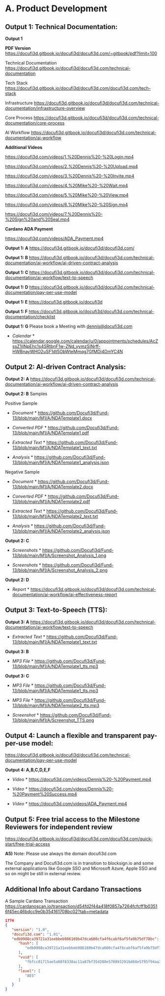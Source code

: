# A. Product Development

## Output 1: Technical Documentation:


  **Output 1** 

  **PDF Version** https://docufi3d.gitbook.io/docufi3d/docufi3d.com/~gitbook/pdf?limit=100
  
  Technical Documentation https://docufi3d.gitbook.io/docufi3d/docufi3d.com/technical-documentation

  Tech Stack https://docufi3d.gitbook.io/docufi3d/docufi3d.com/docufi3d.com/tech-stack
   
  Infrastructure https://docufi3d.gitbook.io/docufi3d/docufi3d.com/technical-documentation/infrastructure-overview

  Core Process https://docufi3d.gitbook.io/docufi3d/docufi3d.com/technical-documentation/core-process

  AI Workflow https://docufi3d.gitbook.io/docufi3d/docufi3d.com/technical-documentation/ai-workflow

  **Additional Videos**
 
  https://docufi3d.com/videos/1.%20Dennis%20-%20Login.mp4
 
  https://docufi3d.com/videos/2.%20Dennis%20-%20Upload.mp4

  https://docufi3d.com/videos/3.%20Dennis%20-%20Invite.mp4

  https://docufi3d.com/videos/4.%20Mike%20-%20Wait.mp4

  https://docufi3d.com/videos/5.%20Mike%20-%20View.mp4

  https://docufi3d.com/videos/6.%20Mike%20-%20Sign.mp4

  https://docufi3d.com/videos/7.%20Dennis%20-%20Sign%20and%20Seal.mp4

  **Cardano ADA Payment**

  https://docufi3d.com/videos/ADA_Payment.mp4

  **Output 1: A** https://docufi3d.gitbook.io/docufi3d/docufi3d.com/

  **Output 1: B** https://docufi3d.gitbook.io/docufi3d/docufi3d.com/technical-documentation/ai-workflow/ai-driven-contract-analysis
  
  **Output 1: C** https://docufi3d.gitbook.io/docufi3d/docufi3d.com/technical-documentation/ai-workflow/text-to-speech
  
  **Output 1: D** https://docufi3d.gitbook.io/docufi3d/docufi3d.com/technical-documentation/pay-per-use-model
  
  **Output 1: E** https://docufi3d.gitbook.io/docufi3d
  
  **Output 1: F** https://docufi3d.gitbook.io/docufi3d/docufi3d.com/technical-documentation/checklist

  **Output 1: G** Please book a Meeting with dennis@docufi3d.com 
  
  * *Calendar* * https://calendar.google.com/calendar/u/0/appointments/schedules/AcZssZ1iINpEhc1s4SRtbnF1w-ZNd_yymzSINrff-HWBnayWHO2uSF1dt5ObWteMmqg7GfMDi4DmYC4N

## Output 2: AI-driven Contract Analysis:

  **Output 2: A** https://docufi3d.gitbook.io/docufi3d/docufi3d.com/technical-documentation/ai-workflow/ai-driven-contract-analysis
  
  **Output 2: B** Samples
  
  Positive Sample

  * *Document* * https://github.com/Docufi3d/Fund-13/blob/main/M1/A/NDATemplate1.docx

  * *Converted PDF* * https://github.com/Docufi3d/Fund-13/blob/main/M1/A/NDATemplate1.pdf

  * *Extracted Text* * https://github.com/Docufi3d/Fund-13/blob/main/M1/A/NDATemplate1_text.txt

  * *Analysis* * https://github.com/Docufi3d/Fund-13/blob/main/M1/A/NDATemplate1_analysis.json

  Negative Sample
  
  * *Document* * https://github.com/Docufi3d/Fund-13/blob/main/M1/A/NDATemplate2.docx
  
  * *Converted PDF* * https://github.com/Docufi3d/Fund-13/blob/main/M1/A/NDATemplate2.pdf

  * *Extracted Text* * https://github.com/Docufi3d/Fund-13/blob/main/M1/A/NDATemplate2_text.txt

  * *Analysis* * https://github.com/Docufi3d/Fund-13/blob/main/M1/A/NDATemplate2_analysis.json

  **Output 2: C**

  * *Screenshots* * https://github.com/Docufi3d/Fund-13/blob/main/M1/A/Screenshot_Analysis_1.png
  
  * *Screenshots* * https://github.com/Docufi3d/Fund-13/blob/main/M1/A/Screenshot_Analysis_2.png
  
 **Output 2: D** 
  * *Report* * https://docufi3d.gitbook.io/docufi3d/docufi3d.com/technical-documentation/ai-workflow/ai-effectiveness-report
 
## Output 3: Text-to-Speech (TTS):

  **Output 3: A** https://docufi3d.gitbook.io/docufi3d/docufi3d.com/technical-documentation/ai-workflow/text-to-speech

  * *Extracted Text* * https://github.com/Docufi3d/Fund-13/blob/main/M1/A/NDATemplate1_text.txt

  **Output 3: B** 
  
  * *MP3 File* * https://github.com/Docufi3d/Fund-13/blob/main/M1/A/NDATemplate1_tts.mp3
 
  **Output 3: C**

  * *MP3 File* * https://github.com/Docufi3d/Fund-13/blob/main/M1/A/NDATemplate1_tts.mp3
  
  * *MP3 File* * https://github.com/Docufi3d/Fund-13/blob/main/M1/A/NDATemplate2_tts.mp3

  * *Screenshot* * https://github.com/Docufi3d/Fund-13/blob/main/M1/A/Screenshot_TTS.png
  
## Output 4: Launch a flexible and transparent pay-per-use model:

  https://docufi3d.gitbook.io/docufi3d/docufi3d.com/technical-documentation/pay-per-use-model

  **Output 4: A,B,C,D,E,F**
  
  * *Video* * https://docufi3d.com/videos/Dennis%20-%20Payment.mp4
 
  * *Video* * https://docufi3d.com/videos/Dennis%20-%20Payment%20Success.mp4

  * *Video* * https://docufi3d.com/videos/ADA_Payment.mp4

## Output 5: Free trial access to the Milestone Reviewers for independent review

  https://docufi3d.gitbook.io/docufi3d/docufi3d.com/docufi3d.com/quick-start/free-trial-access

**A5)** Note: Please use always the domain docufi3d.com

The Company and Docufi3d.com is in transition to blocksign.io and some external applications like Google SSO and Microsoft Azure, Apple SSO and so on might be still in external review.

## Additional Info about Cardano Transactions ##
A Sample Cardano Transaction https://cardanoscan.io/transaction/d54fd2f44a418f0857a7264fcfcff1b03516f45ec46bdcc9e0b354161708bc02?tab=metadata
```json
1774
{
   "version": "1.0",
   "docufi3d.com": "1.01",
   "edb9988ca39721a31eebbeb986169b47dca600cfa4f6cabf6af5fa9b75df78bc": {
      "hash": [
         "edb9988ca39721a31eebbeb986169b47dca600cfa4f6cabf6af5fa9b75df78bc"
      ],
      "vuid": [
         "fbfcc01715ae5a08f8338ac11a87bf35d208e570893291bd68e5795f94aa34ba"
      ],
      "level": [
         "AES"
      ]
   }
}
```

